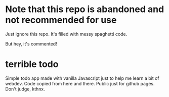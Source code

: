 # Note that this repo is abandoned and not recommended for use

Just ignore this repo.
It's filled with messy spaghetti code.

But hey, it's commented!

# terrible todo

Simple todo app made with vanilla Javascript just to help me learn a bit of webdev.
Code copied from here and there.
Public just for github pages.
Don't judge, kthnx.
